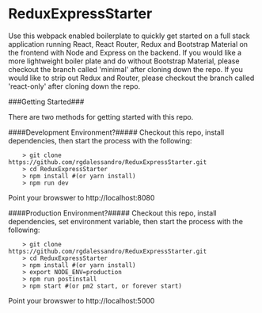 # ReduxExpressStarter

Use this webpack enabled boilerplate to quickly get started on a full stack application running React, React Router, Redux and Bootstrap Material on the frontend with Node and Express on the backend. If you would like a more lightweight boiler plate and do without Bootstrap Material, please checkout the branch called 'minimal' after cloning down the repo. If you would like to strip out Redux and Router, please checkout the branch called 'react-only' after cloning down the repo.

###Getting Started###

There are two methods for getting started with this repo.

####Development Environment?#####
Checkout this repo, install dependencies, then start the process with the following:

```
	> git clone https://github.com/rgdalessandro/ReduxExpressStarter.git
	> cd ReduxExpressStarter
	> npm install #(or yarn install)
	> npm run dev
```
Point your browswer to http://localhost:8080

####Production Environment?#####
Checkout this repo, install dependencies, set environment variable, then start the process with the following:

```
	> git clone https://github.com/rgdalessandro/ReduxExpressStarter.git
	> cd ReduxExpressStarter
	> npm install #(or yarn install)
	> export NODE_ENV=production
	> npm run postinstall
	> npm start #(or pm2 start, or forever start)
```
Point your browswer to http://localhost:5000
